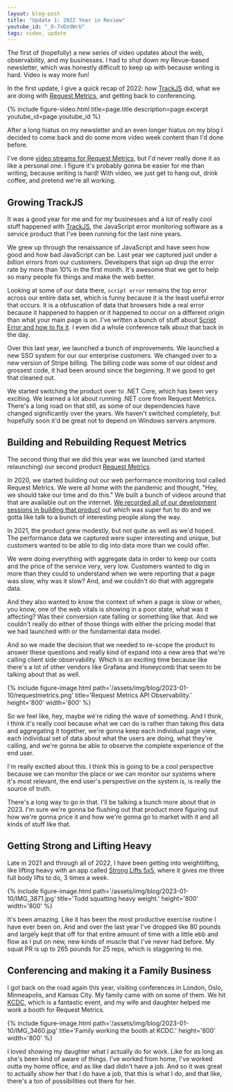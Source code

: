 ```yaml
---
layout: blog-post
title: "Update 1: 2022 Year in Review"
youtube_id: "_O-7xDzdWrU"
tags: video, update
---
```


The first of (hopefully) a new series of video updates about the web, observability, and my businesses. I had to shut down my Revue-based newsletter, which was honestly difficult to keep up with because writing is hard. Video is way more fun!

In the first update, I give a quick recap of 2022: how [TrackJS](https://trackjs.com/) did, what we are doing with [Request Metrics](https://requestmetrics.com/), and getting back to conferencing.

<!-- more -->

{% include figure-video.html title=page.title description=page.excerpt youtube_id=page.youtube_id %}

After a long hiatus on my newsletter and an even longer hiatus on my blog I decided to come back and do some more video week content than I'd done before.

I've done [video streams for Request Metrics](https://www.youtube.com/@RequestMetrics), but I'd never really done it as like a personal one. I figure it's probably gonna be easier for me than writing, because writing is hard! With video, we just get to hang out, drink coffee, and pretend we're all working.

## Growing TrackJS
It was a good year for me and for my businesses and a lot of really cool stuff happened with [TrackJS](https://trackjs.com), the JavaScript error monitoring software as a service product that I've been running for the last nine years.

We grew up through the renaissance of JavaScript and have seen how good and how bad JavaScript can be. Last year we captured just under a *billion errors* from our customers. Developers that sign up drop the error rate by more than 10% in the first month. It's awesome that we get to help so many people fix things and make the web better.

Looking at some of our data there, `script error` remains the top error across our entire data set, which is funny because it is the least useful error that occurs. It is a obfuscation of data that browsers hide a real error because it happened to happen or it happened to occur on a different origin than what your main page is on. I've written a bunch of stuff about [Script Error and how to fix it](https://trackjs.com/blog/script-error-javascript-forensics/). I even did a whole conference talk about that back in the day.

Over this last year, we launched a bunch of improvements. We launched a new SSO system for our our  enterprise customers. We changed over to a new version of Stripe billing. The billing code was some of our oldest and grossest code, it had been around since the beginning. It we good to get that cleaned out.

We started switching the product over to .NET Core, which has been very exciting. We learned a lot about running .NET core from Request Metrics. There's a long road on that still, as some of our dependencies have changed significantly over the years. We haven't switched completely, but hopefully soon it'd be great not to depend on Windows servers anymore.

## Building and Rebuilding Request Metrics

The second thing that we did this year was we launched (and started relaunching) our second product [Request Metrics](https://requestmetrics.com/).

In 2020, we started building out our web performance monitoring tool called Request Metrics. We were all home with the pandemic and thought, "Hey, we should take our time and do this." We built a bunch of videos around that that are available out on the internet. [We recorded all of our development sessions in building that product](https://requestmetrics.com/building/) out which was super fun to do and we gotta like talk to a bunch of interesting people along the way.

In 2021, the product grew modestly, but not quite as well as we'd hoped. The performance data we captured were super interesting and unique, but customers wanted to be able to dig into data more than we could offer.

We were doing everything with aggregate data in order to keep our costs and the price of the service very, very low. Customers wanted to dig in more than they could to understand when we were reporting that a page was slow, why was it slow? And, and we couldn't do that with aggregate data.

And they also wanted to know the context of when a page is slow or when, you know, one of the web vitals is showing in a poor state, what was it affecting? Was their conversion rate falling or something like that. And we couldn't really do either of those things with either the pricing model that we had launched with or the fundamental data model.

And so we made the decision that we needed to re-scope the product to answer these questions and really kind of expand into a new area that we're calling client side observability. Which is an exciting time because like there's a lot of other vendors like Grafana and Honeycomb that seem to be talking about that as well.

{% include figure-image.html
  path='/assets/img/blog/2023-01-10/requestmetrics.png'
  title='Request Metrics API Observability.'
  height='800' width='800' %}

So we feel like, hey, maybe we're riding the wave of something. And I think, I think it's really cool because what we can do is rather than taking this data and aggregating it together, we're gonna keep each individual page view, each individual set of data about what the users are doing, what they're calling, and we're gonna be able to observe the complete experience of the end user.

I'm really excited about this. I think this is going to be a cool perspective because we can monitor the place or we can monitor our systems where it's most relevant, the end user's perspective on the system is, is really the source of truth.

There's a long way to go in that. I'll be talking a bunch more about that in 2023. I'm sure we're gonna be flushing out that product more figuring out how we're gonna price it and how we're gonna go to market with it and all kinds of stuff like that.

## Getting Strong and Lifting Heavy

Late in 2021 and through all of 2022, I have been getting into weightlifting, like lifting heavy with an app called [Strong Lifts 5x5](https://stronglifts.com/5x5/), where it gives me three full body lifts to do, 3 times a week.

{% include figure-image.html
  path='/assets/img/blog/2023-01-10/IMG_3871.jpg'
  title='Todd squatting heavy weight.'
  height='800' width='800' %}

It's been amazing. Like it has been the most productive exercise routine I have ever been on.
And and over the last year I've dropped like 80 pounds and largely kept that off for that entire amount of time with a little ebb and flow as I put on new, new kinds of muscle that I've never had before. My squat PR is up to 265 pounds for 25 reps, which is staggering to me.

## Conferencing and making it a Family Business

I got back on the road again this year, visiting conferences in London, Oslo, Minneapolis, and Kansas City. My family came with on some of them. We hit [KCDC](https://www.kcdc.info/), which is a fantastic event, and my wife and daughter helped me work a booth for Request Metrics.

{% include figure-image.html
  path='/assets/img/blog/2023-01-10/IMG_3460.jpg'
  title='Family working the booth at KCDC.'
  height='800' width='800' %}

I loved showing my daughter what I actually do for work. Like for as long as she's been kind of aware of things. I've worked from home, I've worked outta my home office, and as like dad didn't have a job. And so it was great to actually show her that I do have a job, that this is what I do, and that like, there's a ton of possibilities out there for her.
